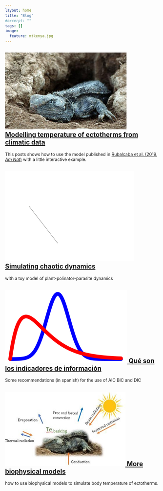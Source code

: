 ```yaml
---
layout: home
title: "Blog"
#excerpt: ""
tags: []
image:
  feature: mtkenya.jpg
---
```

<div class="titles">

<div class="tile">
  <h2 class="post-title"> <a href="/posts/temperature_distributions"> 
  <img src="/images/posts/lizard.jpg"/>
  Modelling temperature of ectotherms from climatic data </a></h2>
  This posts shows how to use the model published in <a href = "https://www.amnat.org/an/newpapers/MayRubalcaba.html" target="_blank">       Rubalcaba et al. (2019, <i>Am Nat</i>)</a> with a little interactive example.
</div><!-- /.tile -->

<div class="tile">
  <h2 class="post-title"><a href="/posts/">
  <img src="/images/posts/atractor.gif"/>
  Simulating chaotic dynamics </a></h2>
  <p class="post-excerpt"> with a toy model of plant-polinator-parasite dynamics </p>
</div><!-- /.tile -->

<div class="tile">
  <h2 class="post-title"><a href="/posts/information_criterion">
  <img src="/images/posts/Bayes_icon.jpg"/>
  Qué son los indicadores de información </a></h2>
  <p class="post-excerpt">Some recommendations (in spanish) for the use of AIC BIC and DIC </p>
</div><!-- /.tile -->

<div class="tile">
  <h2 class="post-title"><a href="https://jrubalcaba.shinyapps.io/jrubalcabagithub/">
  <img src="/images/posts/bodytemp.jpg"/>
  More biophysical models </a></h2>
  <p class="post-excerpt"> how to use biophysical models to simulate body temperature of ectotherms. </p>
</div><!-- /.tile -->

